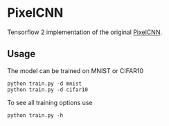 # PixelCNN

Tensorflow 2 implementation of the original [PixelCNN](https://arxiv.org/pdf/1601.06759.pdf).

## Usage

The model can be trained on MNIST or CIFAR10

```shell
python train.py -d mnist
python train.py -d cifar10
```

To see all training options use

```shell
python train.py -h
```
